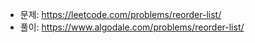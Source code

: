 - 문제: https://leetcode.com/problems/reorder-list/
- 풀이: https://www.algodale.com/problems/reorder-list/